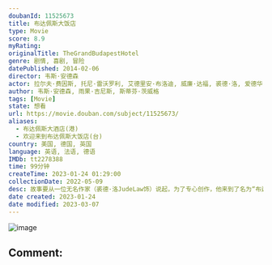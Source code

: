```yaml
---
doubanId: 11525673
title: 布达佩斯大饭店
type: Movie
score: 8.9
myRating: 
originalTitle: TheGrandBudapestHotel
genre: 剧情, 喜剧, 冒险
datePublished: 2014-02-06
director: 韦斯·安德森
actor: 拉尔夫·费因斯, 托尼·雷沃罗利, 艾德里安·布洛迪, 威廉·达福, 裘德·洛, 爱德华·诺顿, 西尔莎·罗南, 蒂尔达·斯文顿, 比尔·默瑞, 蕾雅·赛杜, 欧文·威尔逊, 詹森·舒瓦兹曼, 马修·阿马立克, ·默里·亚伯拉罕, 汤姆·威尔金森, 杰夫·高布伦, 哈威·凯特尔, 鲍勃·巴拉班, 费舍·史蒂芬斯, 华莱士·沃洛达斯基, 瓦里丝·阿卢瓦利亚, 杰拉·尼曼, 戈洛·欧拉, 吴永庆, 丽萨·克鲁泽, 野村训市, 卡尔·马克维斯, 弗洛里安·卢卡斯, 吉塞尔达·沃洛迪, 拉里·派恩, 尼尔·哈夫, 汉勒斯·魏格纳, 加布里埃尔·拉什, 卢卡斯·赫奇斯
author: 韦斯·安德森, 雨果·吉尼斯, 斯蒂芬·茨威格
tags: [Movie]
state: 想看
url: https://movie.douban.com/subject/11525673/
aliases:
  - 布达佩斯大酒店(港)
  - 欢迎来到布达佩斯大饭店(台)
country: 美国, 德国, 英国
language: 英语, 法语, 德语
IMDb: tt2278388
time: 99分钟
createTime: 2023-01-24 01:29:00
collectionDate: 2022-05-09
desc: 故事要从一位无名作家（裘德·洛JudeLaw饰）说起，为了专心创作，他来到了名为“布达佩斯”的饭店，在这里，作家遇见了饭店的主人穆斯塔法（F·莫里·亚伯拉罕F.MurrayAbraham...
date created: 2023-01-24
date modified: 2023-03-07
---
```


![image](p2178872593.jpg)

Comment:
---
